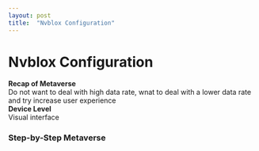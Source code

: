 ```yaml
---
layout: post
title:  "Nvblox Configuration"
---
```


# Nvblox Configuration
**Recap of Metaverse** <br/>
Do not want to deal with high data rate, wnat to deal with a lower data rate and try increase user experience <br/>
**Device Level** <br/>
Visual interface <br/>
### Step-by-Step Metaverse <br/>


